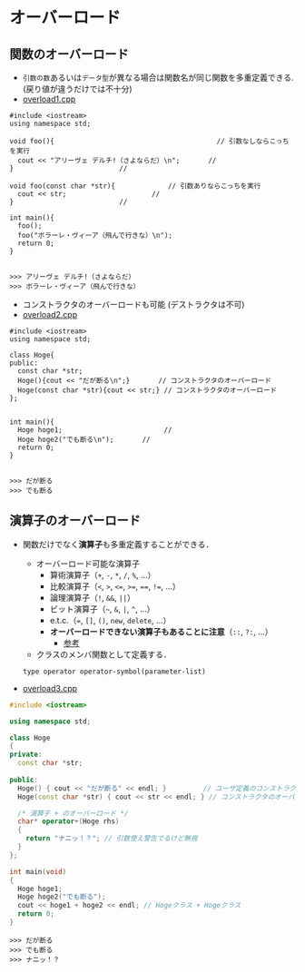 # オーバーロード

## 関数のオーバーロード
- `引数の数`あるいは`データ型`が異なる場合は関数名が同じ関数を多重定義できる. (戻り値が違うだけでは不十分)
- [overload1.cpp](./src/overload1.cpp)
```
#include <iostream>
using namespace std;

void foo(){                                        // 引数なしならこっちを実行
  cout << "アリーヴェ デルチ!（さよならだ）\n";	   // 
}						   // 

void foo(const char *str){			   // 引数ありならこっちを実行
  cout << str;					   // 
}						   // 

int main(){
  foo();
  foo("ボラーレ・ヴィーア（飛んで行きな）\n");
  return 0;
}


>>> アリーヴェ デルチ!（さよならだ）
>>> ボラーレ・ヴィーア（飛んで行きな）
```


- コンストラクタのオーバーロードも可能 (デストラクタは不可)
- [overload2.cpp](./src/overload2.cpp)
```
#include <iostream>
using namespace std;

class Hoge{
public:
  const char *str;
  Hoge(){cout << "だが断る\n";}       // コンストラクタのオーバーロード
  Hoge(const char *str){cout << str;} // コンストラクタのオーバーロード
};


int main(){
  Hoge hoge1;                         //
  Hoge hoge2("でも断る\n");	      //
  return 0;
}


>>> だが断る
>>> でも断る
```

## 演算子のオーバーロード
- 関数だけでなく**演算子**も多重定義することができる．
  - オーバーロード可能な演算子
    - 算術演算子（`+`, `-`, `*`, `/`, `%`, ...）
    - 比較演算子（`<`, `>`, `<=`, `>=`, `==`, `!=`, ...）
    - 論理演算子（`!`, `&&`, `||`）
    - ビット演算子（`~`, `&`, `|`, `^`, ...）
    - e.t.c.（`=`, `[]`, `()`, `new`, `delete`, ...）
    - **オーバーロードできない演算子もあることに注意**（`::`, `?:`, ...）
      - [参考](https://programming-place.net/ppp/contents/cpp/language/019.html#cant_overload_op)
  - クラスのメンバ関数として定義する．
  ```
  type operator operator-symbol(parameter-list)
  ```

- [overload3.cpp](./src/overload3.cpp)

```c++
#include <iostream>

using namespace std;

class Hoge
{
private:
  const char *str;
  
public:
  Hoge() { cout << "だが断る" << endl; }         // ユーザ定義のコンストラクタ
  Hoge(const char *str) { cout << str << endl; } // コンストラクタのオーバーロード

  /* 演算子 + のオーバーロード */
  char* operator+(Hoge rhs)
  {
    return "ナニッ！？"; // 引数使え警告でるけど無視
  } 
};

int main(void)
{
  Hoge hoge1;
  Hoge hoge2("でも断る");
  cout << hoge1 + hoge2 << endl; // Hogeクラス + Hogeクラス
  return 0;
}
```

```
>>> だが断る
>>> でも断る
>>> ナニッ！？
```
